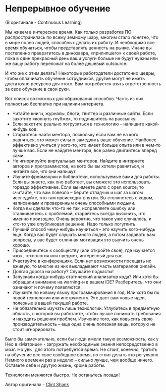 # Непрерывное обучение
(В оригинале - Continuous Learning)

Мы живем в интересное время. Как только разработка ПО распространилась по всему земному шару, многим стало понятно, что в мире полно людей, способных делать их работу. И необходимо все время обучаться, чтобы представлять ценность на рынке. Иначе вы постепенно превратитесь в динозавра, «прилипшего» к своей работе, пока в один прекрасный день ваши услуги больше не будут нужны или же вашу работу переложат на более дешевый outsource.

И что же с этим делать? Некоторые работодатели достаточно щедры, чтобы оплачивать обучение сотрудников, другие могут не иметь достаточно ресурсов для этого. Вам потребуется взять ответственность за свое обучение в свои руки.

Вот список возможных для образования способов. Часть из них полностью бесплатно при наличии интернета.
- Читайте книги, журналы, блоги, твиттер и различные сайты. Если захотите «копнуть глубже», то подпишитесь на рассылку.
- Если захотите реально погрузиться в технологию – напишите какой-нибудь код.
- Старайтесь найти ментора, поскольку если вам не на кого равняться, это может сильно замедлить ваше обучение. Наиболее эффективно учиться у кого-то, кто имеет больше опыта или в чем-то лучше вас. Если не найдете ментора, все равно двигайтесь вперед сами.
- Не игнорируйте виртуальных менторов. Найдите в интернете авторов и программистов, на кого бы вы хотели равняться, и читайте все, что они напишут.
- Изучите фреймворки и библиотеки, используемые вами для работы. Если вы знаете, как оно работает, вы сможете это использовать гораздо эффективнее. Если вы имеете дело с open source, то считайте, что вам повезло – берите отладчик и шаг за шагом исследуйте, что там происходит внутри. Вы столкнетесь с кодом, написанным и проверенным очень способными людьми.
- Когда вы сделали что-то не так, исправляете ошибку или сталкиваетесь с проблемой, старайтесь всегда выяснить, что именно произошло. Очень вероятно, что такое уже случалось, и кто-то уже опубликовал решение. Надо только погуглить.
- Лучший способ чему-нибудь научиться – это научить кого-нибудь еще. Когда вас будет слушать много людей, а потом задавать вам вопросы, у вас будет отличная мотивация это выучить очень хорошо.
- Присоединитесь к сообществу (или откройте свое), где изучается язык, технология или предмет, интересный для вас.
- Участвуйте в конференциях. Если нет возможности посещать их вживую, то многие из них выкладывают часть материалов онлайн.
- Долгая дорога на работу? Слушайте подкасты!
- Запускали когда-нибудь статический анализатор кода? Или хотя бы обращали внимание на warning-и в вашем IDE? Разберитесь, что они означают и почему появляются.
- Изучайте по новому языку программирования в год. Или хотя бы по новой технологии или инструменту. Это даст вам новые идеи, полезные в вашей текущей работе.
- Не обязательно изучать лишь технологии. Углубитесь в предметную область, с которой вы работаете, чтобы лучше понимать требования и находить решения проблем. Изучение того, как повысить свою производительность – еще одна очень полезная вещь, которую не стоит игнорировать.

Было бы замечательно, если бы люди имели такую возможность, как у Нео в «Матрице» - загружать необходимые знания непосредственно в мозг. Но увы, для этого потребуется время. Не стоит, конечно, тратить на обучение все свое свободное время, но стоит делать это регулярно. Немного времени раз в неделю – сильно лучше, чем вообще ничего. Оставьте себе и другую жизнь, кроме работы.

Технологии меняются быстро. Не останьтесь позади!

Автор оригинала - [Clint Shank](http://programmer.97things.oreilly.com/wiki/index.php/Clint_Shank)